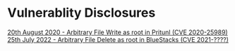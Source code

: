 # Vulnerablity Disclosures 

[20th August 2020 - Arbitrary File Write as root in Pritunl (CVE 2020-25989)](/25_august_2020)
[25th July 2022 - Arbitrary File Delete as root in BlueStacks (CVE 2021-????)](/22_july_2022)
